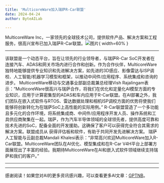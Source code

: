 ```yaml
---
title: 'MulticoreWare加入瑞萨R-Car联盟'
date: 2024-04-24
author: ByteAILab

---
```


MulticoreWare Inc，一家领先的全球技术公司，提供软件产品、解决方案和工程服务，很高兴宣布已加入瑞萨R-Car联盟。![图片](https://ai-techpark.com/wp-content/uploads/2024/04/Multico-960x540.jpg){ width=60% }

---

该联盟是一个动态平台，旨在让领先的行业领导者，与瑞萨R-Car SoC开发者在连接汽车、ADAS和网关市场内进行合作和创新。作为合作伙伴，MulticoreWare独特地能够提供专业知识和先进解决方案，如先进的3D感应、影像雷达与ISP调校、人工智能/机器学习模型和框架，以推动中间件/应用程序、系统集成和咨询的进步。
MulticoreWare移动与交通事业部副总裁兼总经理Vish Rajalingam表示：“MulticoreWare很高兴与瑞萨合作，将我们在优化和定量化AI模型方面的专业知识，应用于计算密集型的ADAS和车内应用于R-Car联盟。在AI部署之外，我们团队在嵌入式软件与RTOS、雷达数据处理和相机ISP调校方面的优势将使我们能够将创新转化为在瑞萨SoC上高性能的实际用例。”
R-Car联盟营造了一个多功能且多元化的合作环境，将系统集成商、中间件/应用程序开发人员、操作系统和工具供应商聚集在一起。瑞萨，作为汽车半导体领域的全球领先者，提供高度可靠和技术先进的SoC，配备全面的开发援助。这确保了客户可以获得完全符合其需求的解决方案。联盟成员从 获得评估板和软件，有助于共同开发先进解决方案。
瑞萨人工智能与云副总裁Mandali Khalesi表示：“非常高兴欢迎MulticoreWare加入R-Car联盟。MulticoreWare团队在AI优化、模型集成和在R-Car V4H平台上部署方面展现出了丰富的经验。我期待MulticoreWare在AI和嵌入式软件领域继续支持瑞萨和我们的客户。”

---
---
感谢阅读！如果您对AI的更多资讯感兴趣，可以查看更多AI文章：[GPTNB](https://gptnb.com)。